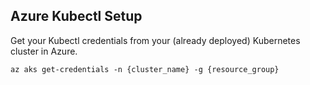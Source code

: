 ## Azure Kubectl Setup

Get your Kubectl credentials from your (already deployed) Kubernetes cluster in Azure. 
```
az aks get-credentials -n {cluster_name} -g {resource_group}
```

